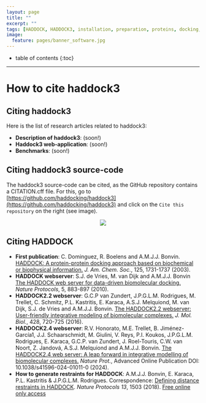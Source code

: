 ```yaml
---
layout: page
title: ""
excerpt: ""
tags: [HADDOCK, HADDOCK3, installation, preparation, proteins, docking, analysis, workflows, manual, usage]
image:
  feature: pages/banner_software.jpg
---
```


* table of contents
{:toc}

<hr>

# How to cite haddock3

## Citing haddock3

Here is the list of research articles related to haddock3:

- **Description of haddock3**: (soon!)
- **Haddock3 web-application**: (soon!)
- **Benchmarks**: (soon!)


## Citing haddock3 source-code

The haddock3 source-code can be cited, as the GitHub repository contains a CITATION.cff file.
For this, go to [https://github.com/haddocking/haddock3](https://github.com/haddocking/haddock3) and click on the `Cite this repository` on the right (see image).

<figure align="center">
  <img src="cite_haddock3_github_repo.png">
</figure>

## Citing HADDOCK

- **First publication**: C. Dominguez, R. Boelens and A.M.J.J. Bonvin. [HADDOCK: A protein-protein docking approach based on biochemical or biophysical information.](https://pubs.acs.org/doi/abs/10.1021/ja026939x) _J. Am. Chem. Soc._, 125, 1731-1737 (2003).
- **HADDOCK webserver**: S.J. de Vries, M. van Dijk and A.M.J.J. Bonvin [The HADDOCK web server for data-driven biomolecular docking.](https://www.nature.com/nprot/journal/v5/n5/abs/nprot.2010.32.html) _Nature Protocols_, 5, 883-897 (2010).
- **HADDOCK2.2 webserver**: G.C.P van Zundert, J.P.G.L.M. Rodrigues, M. Trellet, C. Schmitz, P.L. Kastritis, E. Karaca, A.S.J. Melquiond, M. van Dijk, S.J. de Vries and A.M.J.J. Bonvin. [The HADDOCK2.2 webserver: User-friendly integrative modeling of biomolecular complexes.](https://doi.org/doi:10.1016/j.jmb.2015.09.014) _J. Mol. Biol._, 428, 720-725 (2016).
- **HADDOCK2.4 webserver**: R.V. Honorato, M.E. Trellet, B. Jiménez-García1, J.J. Schaarschmidt, M. Giulini, V. Reys, P.I. Koukos, J.P.G.L.M. Rodrigues, E. Karaca, G.C.P. van Zundert, J. Roel-Touris, C.W. van Noort, Z. Jandová, A.S.J. Melquiond and A.M.J.J. Bonvin. [The HADDOCK2.4 web server: A leap forward in integrative modelling of biomolecular complexes.](https://www.nature.com/articles/s41596-024-01011-0.epdf?sharing_token=UHDrW9bNh3BqijxD2u9Xd9RgN0jAjWel9jnR3ZoTv0O8Cyf_B_3QikVaNIBRHxp9xyFsQ7dSV3t-kBtpCaFZWPfnuUnAtvRG_vkef9o4oWuhrOLGbBXJVlaaA9ALOULn6NjxbiqC2VkmpD2ZR_r-o0sgRZoHVz10JqIYOeus_nM%3D) _Nature Prot._, Advanced Online Publication DOI: 10.1038/s41596-024-01011-0 (2024).
- **How to generate restraints for HADDOCK**: A.M.J.J. Bonvin, E. Karaca, P.L. Kastritis & J.P.G.L.M. Rodrigues. Correspondence: [Defining distance restraints in HADDOCK](https://doi.org/10.1038/s41596-018-0017-6). _Nature Protocols_ *13*, 1503 (2018). [Free online only access](https://rdcu.be/1OyH)

